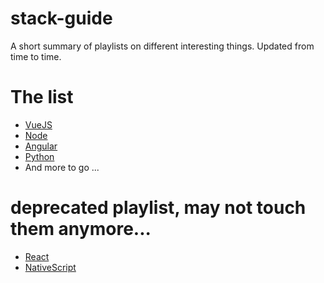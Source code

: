 # stack-guide

A short summary of playlists on different interesting things. Updated from time to time.

# The list

* [VueJS](https://github.com/AkatQuas/vue-playlist)
* [Node](https://github.com/AkatQuas/node-playlist)
* [Angular](https://github.com/AkatQuas/angular-playlist)
* [Python](https://github.com/AkatQuas/python-playlist)
* And more to go ...

# deprecated playlist, may not touch them anymore...  

* [React](https://github.com/AkatQuas/react-playlist)
* [NativeScript](./nativescript-playlist.md)
